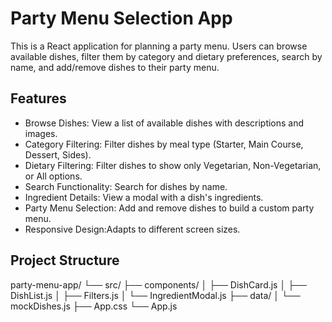 # Party Menu Selection App

This is a React application for planning a party menu. Users can browse available dishes, filter them by category and dietary preferences, search by name, and add/remove dishes to their party menu.

## Features

- Browse Dishes: View a list of available dishes with descriptions and images.
- Category Filtering: Filter dishes by meal type (Starter, Main Course, Dessert, Sides).
- Dietary Filtering: Filter dishes to show only Vegetarian, Non-Vegetarian, or All options.
- Search Functionality: Search for dishes by name.
- Ingredient Details: View a modal with a dish's ingredients.
- Party Menu Selection: Add and remove dishes to build a custom party menu.
- Responsive Design:Adapts to different screen sizes.


## Project Structure

party-menu-app/
└── src/
├── components/
│ ├── DishCard.js
│ ├── DishList.js
│ ├── Filters.js
│ └── IngredientModal.js
├── data/
│ └── mockDishes.js
├── App.css
└── App.js
